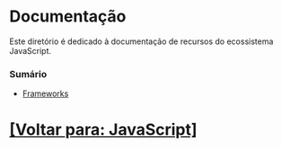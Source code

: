 # Documentação

Este diretório é dedicado à documentação de recursos do ecossistema JavaScript.

### Sumário

- [Frameworks](./2-frameworks/frameworks.md)

# [[Voltar para: JavaScript]](../javascript.md)